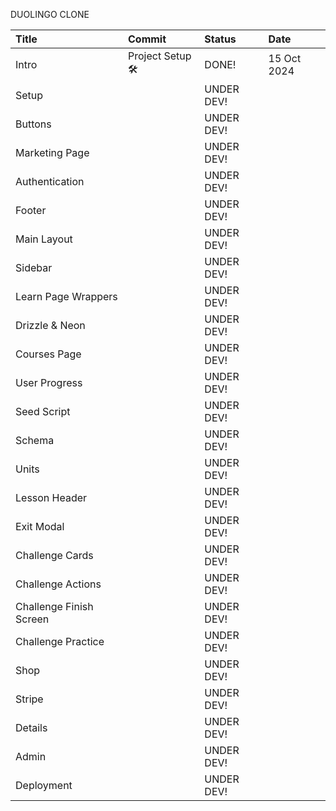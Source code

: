 DUOLINGO CLONE

| Title                   | Commit           | Status     | Date        |
| :---------------------- | :--------------- | :--------- | :---------- |
| Intro                   | Project Setup 🛠️ | DONE!      | 15 Oct 2024 |
| Setup                   |                  | UNDER DEV! |             |
| Buttons                 |                  | UNDER DEV! |             |
| Marketing Page          |                  | UNDER DEV! |             |
| Authentication          |                  | UNDER DEV! |             |
| Footer                  |                  | UNDER DEV! |             |
| Main Layout             |                  | UNDER DEV! |             |
| Sidebar                 |                  | UNDER DEV! |             |
| Learn Page Wrappers     |                  | UNDER DEV! |             |
| Drizzle & Neon          |                  | UNDER DEV! |             |
| Courses Page            |                  | UNDER DEV! |             |
| User Progress           |                  | UNDER DEV! |             |
| Seed Script             |                  | UNDER DEV! |             |
| Schema                  |                  | UNDER DEV! |             |
| Units                   |                  | UNDER DEV! |             |
| Lesson Header           |                  | UNDER DEV! |             |
| Exit Modal              |                  | UNDER DEV! |             |
| Challenge Cards         |                  | UNDER DEV! |             |
| Challenge Actions       |                  | UNDER DEV! |             |
| Challenge Finish Screen |                  | UNDER DEV! |             |
| Challenge Practice      |                  | UNDER DEV! |             |
| Shop                    |                  | UNDER DEV! |
| Stripe                  |                  | UNDER DEV! |
| Details                 |                  | UNDER DEV! |
| Admin                   |                  | UNDER DEV! |
| Deployment              |                  | UNDER DEV! |
